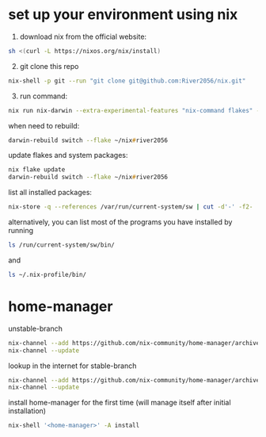 # set up your environment using nix
1. download nix from the official website: 
```zsh
sh <(curl -L https://nixos.org/nix/install)
```
2. git clone this repo
```zsh
nix-shell -p git --run "git clone git@github.com:River2056/nix.git"
```

3. run command:
```zsh
nix run nix-darwin --extra-experimental-features "nix-command flakes" -- switch --flake ~/nix#river2056
```

when need to rebuild:
```zsh
darwin-rebuild switch --flake ~/nix#river2056
```

update flakes and system packages:
```zsh
nix flake update
darwin-rebuild switch --flake ~/nix#river2056
```

list all installed packages:
```zsh
nix-store -q --references /var/run/current-system/sw | cut -d'-' -f2-
```

alternatively, you can list most of the programs you have installed by running
```zsh
ls /run/current-system/sw/bin/
```
and
```zsh
ls ~/.nix-profile/bin/
```

# home-manager
unstable-branch
```zsh
nix-channel --add https://github.com/nix-community/home-manager/archive/master.tar.gz home-manager
nix-channel --update 
```

lookup in the internet for stable-branch
```zsh
nix-channel --add https://github.com/nix-community/home-manager/archive/release-24.05.tar.gz home-manager
nix-channel --update
```

install home-manager for the first time (will manage itself after initial installation)
```zsh
nix-shell '<home-manager>' -A install 
```
